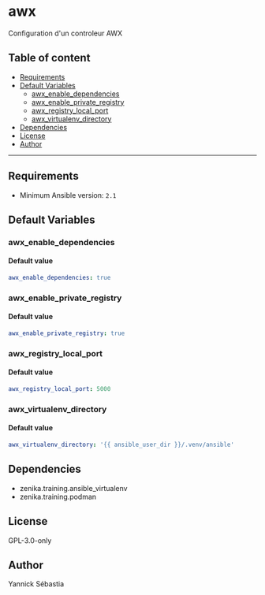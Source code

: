 # awx

Configuration d'un controleur AWX

## Table of content

- [Requirements](#requirements)
- [Default Variables](#default-variables)
  - [awx_enable_dependencies](#awx_enable_dependencies)
  - [awx_enable_private_registry](#awx_enable_private_registry)
  - [awx_registry_local_port](#awx_registry_local_port)
  - [awx_virtualenv_directory](#awx_virtualenv_directory)
- [Dependencies](#dependencies)
- [License](#license)
- [Author](#author)

---

## Requirements

- Minimum Ansible version: `2.1`

## Default Variables

### awx_enable_dependencies

#### Default value

```YAML
awx_enable_dependencies: true
```

### awx_enable_private_registry

#### Default value

```YAML
awx_enable_private_registry: true
```

### awx_registry_local_port

#### Default value

```YAML
awx_registry_local_port: 5000
```

### awx_virtualenv_directory

#### Default value

```YAML
awx_virtualenv_directory: '{{ ansible_user_dir }}/.venv/ansible'
```

## Dependencies

- zenika.training.ansible_virtualenv
- zenika.training.podman

## License

GPL-3.0-only

## Author

Yannick Sébastia
